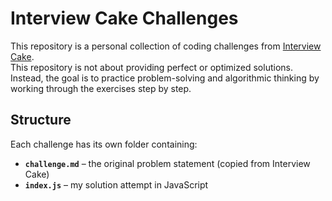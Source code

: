 # Interview Cake Challenges

This repository is a personal collection of coding challenges from [Interview Cake](https://www.interviewcake.com/).  
This repository is not about providing perfect or optimized solutions. Instead, the goal is to practice problem-solving and algorithmic thinking by working through the exercises step by step.

## Structure

Each challenge has its own folder containing:

- **`challenge.md`** – the original problem statement (copied from Interview Cake)
- **`index.js`** – my solution attempt in JavaScript
